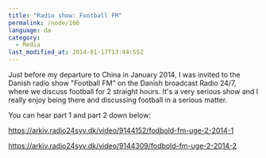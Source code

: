 ```yaml
---
title: "Radio show: Football FM"
permalink: /node/166
language: da
category:
  - Media
last_modified_at: 2014-01-17T13:44:55Z
---
```


Just before my departure to China in January 2014, I was invited to the Danish radio show "Football FM" on the Danish broadcast Radio 24/7, where we discuss football for 2 straight hours. It's a very serious show and I really enjoy being there and discussing football in a serious matter.

You can hear part 1 and part 2 down below:

<https://arkiv.radio24syv.dk/video/9144152/fodbold-fm-uge-2-2014-1>

<https://arkiv.radio24syv.dk/video/9144309/fodbold-fm-uge-2-2014-2>
